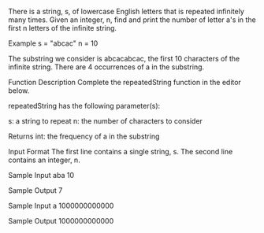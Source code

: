 There is a string, s, of lowercase English letters that is repeated infinitely many times. Given an integer, n, find and print the number of letter a's in the first n letters of the infinite string.

Example
s = "abcac"
n = 10

The substring we consider is abcacabcac, the first 10 characters of the infinite string. There are 4 occurrences of a in the substring.

Function Description
Complete the repeatedString function in the editor below.

repeatedString has the following parameter(s):

s: a string to repeat
n: the number of characters to consider

Returns
int: the frequency of a in the substring

Input Format
The first line contains a single string, s.
The second line contains an integer, n.

Sample Input
aba
10

Sample Output
7

Sample Input
a
1000000000000

Sample Output
1000000000000